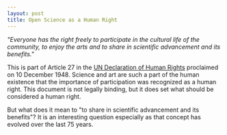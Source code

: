 ```yaml
---
layout: post
title: Open Science as a Human Right
---
```



*"Everyone has the right freely to participate in the cultural life of the community, to enjoy the arts and to share in scientific advancement and its benefits."*

This is part of Article 27 in the [UN Declaration of Human Rights](https://www.un.org/en/about-us/universal-declaration-of-human-rights) proclaimed on 10 December 1948. Science and art are such a part of the human existence that the importance of participation was recognized as a human right.   This document is not legally binding, but it does set what should be considered a human right.

But what does it mean to "to share in scientific advancement and its benefits"?  It is an interesting question especially as that concept has evolved over the last 75 years.  